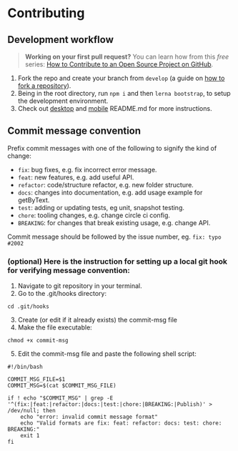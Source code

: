 # Contributing

## Development workflow

> **Working on your first pull request?** You can learn how from this _free_ series: [How to Contribute to an Open Source Project on GitHub](https://egghead.io/courses/how-to-contribute-to-an-open-source-project-on-github).

1. Fork the repo and create your branch from `develop` (a guide on [how to fork a repository](https://help.github.com/articles/fork-a-repo/)).
2. Being in the root directory, run `npm i` and then `lerna bootstrap`, to setup the development environment.
3. Check out [desktop](https://github.com/TryQuiet/quiet/blob/develop/packages/desktop/README.md) and [mobile](https://github.com/TryQuiet/quiet/blob/develop/packages/mobile/README.md) README.md for more instructions.

## Commit message convention

Prefix commit messages with one of the following to signify the kind of change:

- `fix`: bug fixes, e.g. fix incorrect error message.
- `feat`: new features, e.g. add useful API.
- `refactor`: code/structure refactor, e.g. new folder structure.
- `docs`: changes into documentation, e.g. add usage example for getByText.
- `test`: adding or updating tests, eg unit, snapshot testing.
- `chore`: tooling changes, e.g. change circle ci config.
- `BREAKING`: for changes that break existing usage, e.g. change API.

Commit message should be followed by the issue number, eg.
`fix: typo #2002`

### (optional) Here is the instruction for setting up a local git hook for verifying message convention:

1. Navigate to git repository in your terminal.
2. Go to the .git/hooks directory:
```
cd .git/hooks
```
3. Create (or edit if it already exists) the commit-msg file
4. Make the file executable:
```
chmod +x commit-msg
```
5. Edit the commit-msg file and paste the following shell script:
```
#!/bin/bash

COMMIT_MSG_FILE=$1
COMMIT_MSG=$(cat $COMMIT_MSG_FILE)

if ! echo "$COMMIT_MSG" | grep -E '^(fix:|feat:|refactor:|docs:|test:|chore:|BREAKING:|Publish)' > /dev/null; then
    echo "error: invalid commit message format"
    echo "Valid formats are fix: feat: refactor: docs: test: chore: BREAKING:"
    exit 1
fi
```
